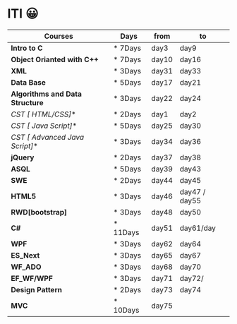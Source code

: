 # ITI :grinning:

 Courses |Days |from |to 
 ---|---|---|---|
 **Intro to C** |* 7Days | day3 | day9 
 **Object Orianted with C++** | * 7Days | day10 |day16 
 **XML** |* 3Days | day31 | day33 
 **Data Base**  |* 5Days | day17 | day21
 **Algorithms and Data Structure** |* 3Days | day22 | day24 
 **CST [* HTML/CSS]** | *  2Days | day1 |day2
 **CST [* Java Script]** |*  5Days | day25 | day30 
 **CST [* Advanced Java Script]**  |*  3Days | day34 | day36
 **jQuery** |* 2Days | day37 | day38 
 **ASQL** |* 5Days | day39 | day43 
 **SWE** |* 2Days | day44 | day45 
 **HTML5** |* 3Days | day46 | day47 / day55 
 **RWD[bootstrap]** |* 3Days | day48 | day50
 **C#** |* 11Days | day51 | day61/day
 **WPF** |* 3Days | day62 | day64
 **ES_Next** |* 3Days | day65 | day67
 **WF_ADO** |* 3Days | day68 | day70
 **EF_WF/WPF** |* 3Days | day71 | day72/
 **Design Pattern** |* 2Days | day73 | day74
 **MVC** |* 10Days | day75 | 

 
             
